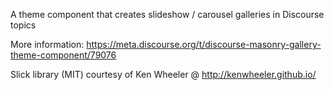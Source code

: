 A theme component that creates slideshow / carousel galleries in Discourse topics

More information: https://meta.discourse.org/t/discourse-masonry-gallery-theme-component/79076

Slick library (MIT) courtesy of Ken Wheeler @ http://kenwheeler.github.io/